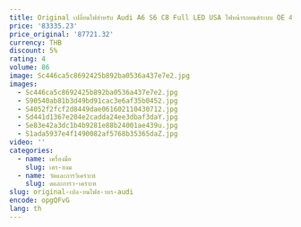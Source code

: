 ```yaml
---
title: Original เปลี่ยนไฟสําหรับ Audi A6 S6 C8 Full LED USA ไฟหน้ารถยนต์ระบบ OE 4 K 0941040 บี
price: '83335.23'
price_original: '87721.32'
currency: THB
discount: 5%
rating: 4
volume: 86
image: Sc446ca5c8692425b892ba0536a437e7e2.jpg
images:
  - Sc446ca5c8692425b892ba0536a437e7e2.jpg
  - S90540ab81b3d49bd91cac3e6af35b0452.jpg
  - S4052f2fcf2d8449dae061602110430712.jpg
  - Sd441d1367e204e2cadda24ee3dbaf3daY.jpg
  - Se83e42a3dc1b4b9281e88b24001ae439u.jpg
  - S1ada5937e4f1490082af5768b35365daZ.jpg
video: ''
categories:
  - name: เครื่องมือ
    slug: เคร-องม
  - name: วัดและการวิเคราะห์
    slug: ดและการว-เคราะห
slug: original-เปล-ยนไฟส-าหร-audi
encode: opgQFvG
lang: th
---
```

  